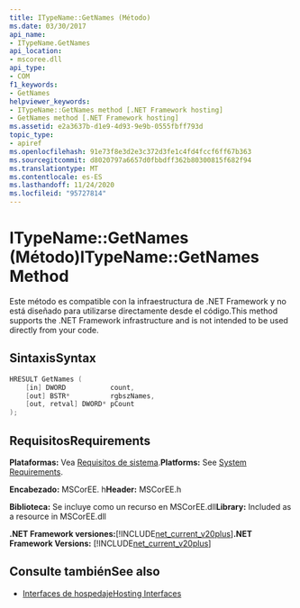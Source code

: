 ```yaml
---
title: ITypeName::GetNames (Método)
ms.date: 03/30/2017
api_name:
- ITypeName.GetNames
api_location:
- mscoree.dll
api_type:
- COM
f1_keywords:
- GetNames
helpviewer_keywords:
- ITypeName::GetNames method [.NET Framework hosting]
- GetNames method [.NET Framework hosting]
ms.assetid: e2a3637b-d1e9-4d93-9e9b-0555fbff793d
topic_type:
- apiref
ms.openlocfilehash: 91e73f8e3d2e3c372d3fe1c4fd4fccf6ff67b363
ms.sourcegitcommit: d8020797a6657d0fbbdff362b80300815f682f94
ms.translationtype: MT
ms.contentlocale: es-ES
ms.lasthandoff: 11/24/2020
ms.locfileid: "95727814"
---
```

# <a name="itypenamegetnames-method"></a><span data-ttu-id="c2cbd-102">ITypeName::GetNames (Método)</span><span class="sxs-lookup"><span data-stu-id="c2cbd-102">ITypeName::GetNames Method</span></span>

<span data-ttu-id="c2cbd-103">Este método es compatible con la infraestructura de .NET Framework y no está diseñado para utilizarse directamente desde el código.</span><span class="sxs-lookup"><span data-stu-id="c2cbd-103">This method supports the .NET Framework infrastructure and is not intended to be used directly from your code.</span></span>  
  
## <a name="syntax"></a><span data-ttu-id="c2cbd-104">Sintaxis</span><span class="sxs-lookup"><span data-stu-id="c2cbd-104">Syntax</span></span>  
  
```cpp  
HRESULT GetNames (  
    [in] DWORD           count,  
    [out] BSTR*          rgbszNames,  
    [out, retval] DWORD* pCount  
);  
```  
  
## <a name="requirements"></a><span data-ttu-id="c2cbd-105">Requisitos</span><span class="sxs-lookup"><span data-stu-id="c2cbd-105">Requirements</span></span>  

 <span data-ttu-id="c2cbd-106">**Plataformas:** Vea [Requisitos de sistema](../../get-started/system-requirements.md).</span><span class="sxs-lookup"><span data-stu-id="c2cbd-106">**Platforms:** See [System Requirements](../../get-started/system-requirements.md).</span></span>  
  
 <span data-ttu-id="c2cbd-107">**Encabezado:** MSCorEE. h</span><span class="sxs-lookup"><span data-stu-id="c2cbd-107">**Header:** MSCorEE.h</span></span>  
  
 <span data-ttu-id="c2cbd-108">**Biblioteca:** Se incluye como un recurso en MSCorEE.dll</span><span class="sxs-lookup"><span data-stu-id="c2cbd-108">**Library:** Included as a resource in MSCorEE.dll</span></span>  
  
 <span data-ttu-id="c2cbd-109">**.NET Framework versiones:**[!INCLUDE[net_current_v20plus](../../../../includes/net-current-v20plus-md.md)]</span><span class="sxs-lookup"><span data-stu-id="c2cbd-109">**.NET Framework Versions:** [!INCLUDE[net_current_v20plus](../../../../includes/net-current-v20plus-md.md)]</span></span>  
  
## <a name="see-also"></a><span data-ttu-id="c2cbd-110">Consulte también</span><span class="sxs-lookup"><span data-stu-id="c2cbd-110">See also</span></span>

- [<span data-ttu-id="c2cbd-111">Interfaces de hospedaje</span><span class="sxs-lookup"><span data-stu-id="c2cbd-111">Hosting Interfaces</span></span>](hosting-interfaces.md)
